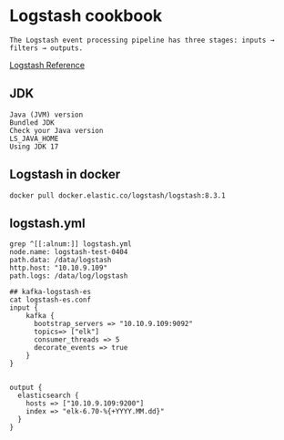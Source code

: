 # Logstash cookbook
```
The Logstash event processing pipeline has three stages: inputs → filters → outputs.
```
[Logstash Reference](https://www.elastic.co/guide/en/logstash/current/index.html)

## JDK
```
Java (JVM) version
Bundled JDK
Check your Java version
LS_JAVA_HOME
Using JDK 17
```

## Logstash in docker
```
docker pull docker.elastic.co/logstash/logstash:8.3.1
```

## logstash.yml
```
grep ^[[:alnum:]] logstash.yml
node.name: logstash-test-0404
path.data: /data/logstash
http.host: "10.10.9.109"
path.logs: /data/log/logstash

## kafka-logstash-es
cat logstash-es.conf
input {
    kafka {
      bootstrap_servers => "10.10.9.109:9092"
      topics=> ["elk"]
      consumer_threads => 5
      decorate_events => true
    }
}


output {
  elasticsearch {
    hosts => ["10.10.9.109:9200"]
    index => "elk-6.70-%{+YYYY.MM.dd}"
  }
}
```


